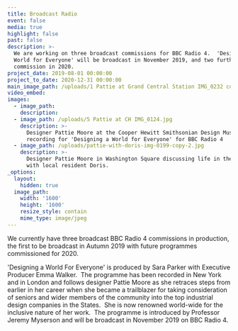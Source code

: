 ```yaml
---
title: Broadcast Radio
event: false
media: true
highlight: false
past: false
description: >-
  We are working on three broadcast commissions for BBC Radio 4.  'Designing a
  World for Everyone' will be broadcast in November 2019, and two further
  commission in 2020.
project_date: 2019-08-01 00:00:00
project_to_date: 2020-12-31 00:00:00
main_image_path: /uploads/1 Pattie at Grand Central Station IMG_0232 copy.jpg
video_embed:
images:
  - image_path:
    description:
  - image_path: /uploads/5 Pattie at CH IMG_0124.jpg
    description: >-
      Designer Pattie Moore at the Cooper Hewitt Smithsonian Design Museum -
      recording for 'Designing a World for Everyone' for BBC Radio 4
  - image_path: /uploads/pattie-with-doris-img-0199-copy-2.jpg
    description: >-
      Designer Pattie Moore in Washington Square discussing life in the city
      with local resident Doris.
_options:
  layout:
    hidden: true
  image_path:
    width: '1600'
    height: '1600'
    resize_style: contain
    mime_type: image/jpeg
---
```


We currently have three broadcast BBC Radio 4 commissions in production, the first to be broadcast in Autumn 2019 with future programmes commissioned for 2020.

'Designing a World For Everyone' is produced by Sara Parker with Executive Producer Emma Walker.&nbsp; The programme has been recorded in New York and in London and follows designer Pattie Moore as she retraces steps from earlier in her career when she became a trailblazer for taking consideration of seniors and wider members of the community into the top industrial design companies in the States.&nbsp; She is now renowned world-wide for the inclusive nature of her work.&nbsp; The programme is introduced by Professor Jeremy Myserson and will be broadcast in November 2019 on BBC Radio 4.&nbsp;